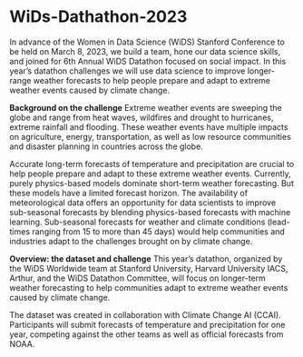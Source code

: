# WiDs-Dathathon-2023

In advance of the Women in Data Science (WiDS) Stanford Conference to be held on March 8, 2023, we build a team, hone our data science skills, and joined for  6th Annual WiDS Datathon focused on social impact.
In this year’s datathon challenges we will use data science to improve longer-range weather forecasts to help people prepare and adapt to extreme weather events caused by climate change.

**Background on the challenge**
Extreme weather events are sweeping the globe and range from heat waves, wildfires and drought to hurricanes, extreme rainfall and flooding. These weather events have multiple impacts on agriculture, energy, transportation, as well as low resource communities and disaster planning in countries across the globe.

Accurate long-term forecasts of temperature and precipitation are crucial to help people prepare and adapt to these extreme weather events. Currently, purely physics-based models dominate short-term weather forecasting. But these models have a limited forecast horizon. The availability of meteorological data offers an opportunity for data scientists to improve sub-seasonal forecasts by blending physics-based forecasts with machine learning. Sub-seasonal forecasts for weather and climate conditions (lead-times ranging from 15 to more than 45 days) would help communities and industries adapt to the challenges brought on by climate change.


**Overview: the dataset and challenge**
This year’s datathon, organized by the WiDS Worldwide team at Stanford University, Harvard University IACS, Arthur, and the WiDS Datathon Committee, will focus on longer-term weather forecasting to help communities adapt to extreme weather events caused by climate change.

The dataset was created in collaboration with Climate Change AI (CCAI). Participants will submit forecasts of temperature and precipitation for one year, competing against the other teams as well as official forecasts from NOAA.
